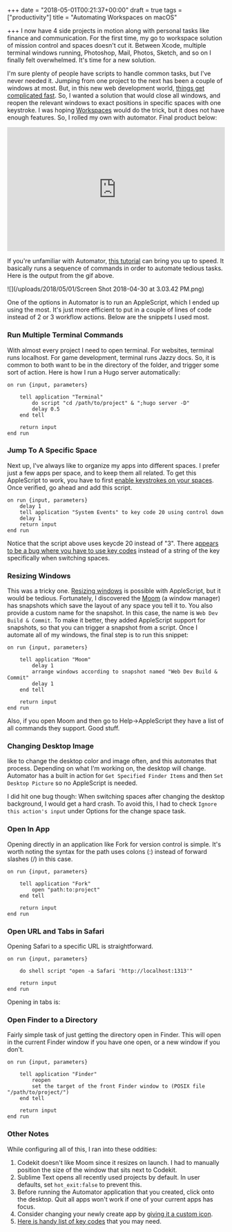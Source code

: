 +++
date = "2018-05-01T00:21:37+00:00"
draft = true
tags = ["productivity"]
title = "Automating Workspaces on macOS"

+++
I now have 4 side projects in motion along with personal tasks like finance and communication. For the first time, my go to workspace solution of mission control and spaces doesn't cut it. Between Xcode, multiple terminal windows running, Photoshop, Mail, Photos, Sketch, and so on I finally felt overwhelmed. It's time for a new solution.

<!--more-->

I'm sure plenty of people have scripts to handle common tasks, but I've never needed it. Jumping from one project to the next has been a couple of windows at most. But, in this new web development world, [things get complicated fast](http://ryancampbell.blog/blog/a-lot-changes-in-six-years/). So, I wanted a solution that would close all windows, and reopen the relevant windows to exact positions in specific spaces with one keystroke. I was hoping [Workspaces](http://www.apptorium.com/workspaces) would do the trick, but it does not have enough features. So, I rolled my own with automator. Final product below:

<div style='position:relative;padding-bottom:57%'><iframe src='https://gfycat.com/ifr/WanJoyousAmericanalligator' frameborder='0' scrolling='no' width='100%' height='100%' style='position:absolute;top:0;left:0;' allowfullscreen></iframe></div>

If you're unfamiliar with Automator, [this tutorial](https://www.raywenderlich.com/58986/automator-for-mac-tutorial-and-examples) can bring you up to speed. It basically runs a sequence of commands in order to automate tedious tasks. Here is the output from the gif above.

![](/uploads/2018/05/01/Screen Shot 2018-04-30 at 3.03.42 PM.png)

One of the options in Automator is to run an AppleScript, which I ended up using the most. It's just more efficient to put in a couple of lines of code instead of 2 or 3 workflow actions. Below are the snippets I used most.

### Run Multiple Terminal Commands

With almost every project I need to open terminal. For websites, terminal runs localhost. For game development, terminal runs Jazzy docs. So, it is common to both want to be in the directory of the folder, and trigger some sort of action. Here is how I run a Hugo server automatically:

    on run {input, parameters}
    	
    	tell application "Terminal"
    		do script "cd /path/to/project" & ";hugo server -D"
    		delay 0.5
    	end tell
    	
    	return input
    end run

### Jump To A Specific Space

Next up, I've always like to organize my apps into different spaces. I prefer just a few apps per space, and to keep them all related. To get this AppleScript to work, you have to first [enable keystrokes on your spaces](http://osxdaily.com/2011/09/06/switch-between-desktops-spaces-faster-in-os-x-with-control-keys/). Once verified, go ahead and add this script.

    on run {input, parameters}
    	delay 1
    	tell application "System Events" to key code 20 using control down
    	delay 1
    	return input
    end run

Notice that the script above uses keycde 20 instead of "3". There a[ppears to be a bug where you have to use key codes](https://discussions.apple.com/thread/7891341) instead of a string of the key specifically when switching spaces.

### Resizing Windows

This was a tricky one. [Resizing windows](https://www.labnol.org/software/resize-mac-windows-to-specific-size/28345/) is possible with AppleScript, but it would be tedious. Fortunately, I discovered the [Moom](https://manytricks.com/moom/) (a window manager) has snapshots which save the layout of any space you tell it to. You also provide a custom name for the snapshot. In this case, the name is `Web Dev Build & Commit`. To make it better, they added AppleScript support for snapshots, so that you can trigger a snapshot from a script. Once I automate all of my windows, the final step is to run this snippet:

    on run {input, parameters}
    	
    	tell application "Moom"
    		delay 1
    		arrange windows according to snapshot named "Web Dev Build & Commit"
    		delay 1
    	end tell
    	
    	return input
    end run

Also, if you open Moom and then go to Help->AppleScript they have a list of all commands they support. Good stuff.

### Changing Desktop Image

like to change the desktop color and image often, and this automates that process. Depending on what I'm working on, the desktop will change. Automator has a built in action for `Get Specified Finder Items` and then `Set Desktop Picture` so no AppleScript is needed.

I did hit one bug though: When switching spaces after changing the desktop background, I would get a hard crash. To avoid this, I had to check `Ignore this action's input` under Options for the change space task.

### Open In App

Opening directly in an application like Fork for version control is simple. It's worth noting the syntax for the path uses colons (:) instead of forward slashes (/) in this case.

    on run {input, parameters}
    	
    	tell application "Fork"
    		open "path:to:project"
    	end tell
    	
    	return input
    end run

### Open URL and Tabs in Safari

Opening Safari to a specific URL is straightforward.

    on run {input, parameters}
    	
    	do shell script "open -a Safari 'http://localhost:1313'"
    	
    	return input
    end run

Opening in tabs is:

### Open Finder to a Directory

Fairly simple task of just getting the directory open in Finder. This will open in the current Finder window if you have one open, or a new window if you don't.

    on run {input, parameters}
    	
    	tell application "Finder"
    		reopen
    		set the target of the front Finder window to (POSIX file "/path/to/project/")
    	end tell
    	
    	return input
    end run

### Other Notes

While configuring all of this, I ran into these oddities:

1. Codekit doesn't like Moom since it resizes on launch. I had to manually position the size of the window that sits next to Codekit.
2. Sublime Text opens all recently used projects by default. In user defaults, set `hot_exit:false` to prevent this.
3. Before running the Automator application that you created, click onto the desktop. Quit all apps won't work if one of your current apps has focus.
4. Consider changing your newly create app by [giving it a custom icon](http://www.idownloadblog.com/2016/06/20/customizing-app-icons-on-mac-os-x-el-capitan/ ).
5. [Here is handy list of key codes]() that you may need.